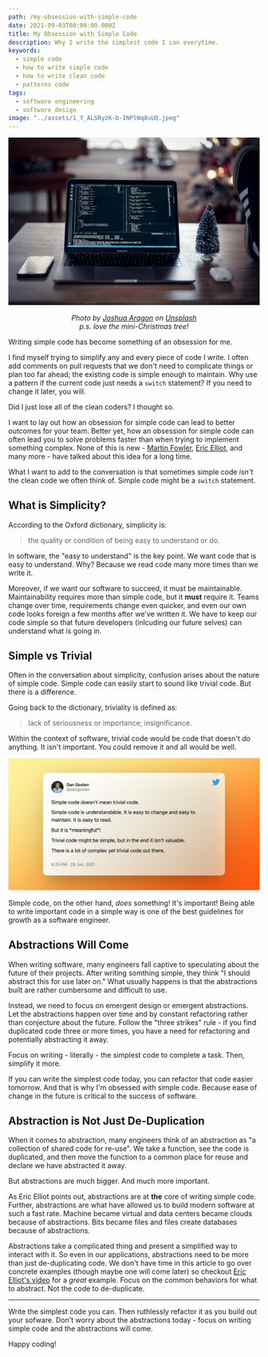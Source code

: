 ```yaml
---
path: /my-obsession-with-simple-code
date: 2021-09-03T00:00:00.000Z
title: My Obsession with Simple Code
description: Why I write the simplest code I can everytime.
keywords:
  - simple code
  - how to write simple code
  - how to write clean code
  - patterns code
tags:
  - software engineering
  - software design
image: "../assets/1_Y_ALSRyzK-b-INPlWq8uUQ.jpeg"
---
```


<center>

![](../assets/joshua-aragon-FGXqbqbGt5o-unsplash.jpg)

<i>

Photo by <a href="https://unsplash.com/@goshua13?utm_source=unsplash&utm_medium=referral&utm_content=creditCopyText">Joshua Aragon</a> on <a href="https://unsplash.com/s/photos/coding?utm_source=unsplash&utm_medium=referral&utm_content=creditCopyText">Unsplash</a>  
p.s. love the mini-Christmas tree!

</i>

</center>

Writing simple code has become something of an obsession for me. 

I find myself trying to simplify any and every piece of code I write. I often add comments on pull requests that we don't need to complicate things or plan too far ahead; the existing code is simple enough to maintain. Why use a pattern if the current code just needs a `switch` statement? If you need to change it later, you will.

Did I just lose all of the clean coders? I thought so.

I want to lay out how an obsession for simple code can lead to better outcomes for your team. Better yet, how an obsession for simple code can often lead you to solve problems faster than when trying to implement something complex. None of this is new - [Martin Fowler](https://martinfowler.com/bliki/Yagni.html), [Eric Elliot](https://medium.com/javascript-scene/the-secret-of-simple-code-a2cacd8004dd), and many more - have talked about this idea for a long time. 

What I want to add to the conversation is that sometimes simple code _isn't_ the clean code we often think of. Simple code might be a `switch` statement. 

## What is Simplicity?

According to the Oxford dictionary, simplicity is:

> the quality or condition of being easy to understand or do.

In software, the "easy to understand" is the key point. We want code that is easy to understand. Why? Because we read code many more times than we write it. 

Moreover, if we want our software to succeed, it must be maintainable. Maintainability requires more than simple code, but it **must** require it. Teams change over time, requirements change even quicker, and even our own code looks foreign a few months after we've written it. We have to keep our code simple so that future developers (inlcuding our future selves) can understand what is going in.

## Simple vs Trivial

Often in the conversation about simplicity, confusion arises about the nature of simple code. Simple code can easily start to sound like trivial code. But there is a difference.

Going back to the dictionary, triviality is defined  as:

> lack of seriousness or importance; insignificance.

Within the context of software, trivial code would be code that doesn't _do_ anything. It isn't important. You could remove it and all would be well. 

<a href="https://twitter.com/dangoslen/status/1409669248369127441">

![](../assets/dan_goslen_simple_code_tweet.png)

</a>

Simple code, on the other hand, _does_ something! It's important! Being able to write important code in a simple way is one of the best guidelines for growth as a software engineer. 

## Abstractions Will Come

When writing software, many engineers fall captive to speculating about the future of their projects. After writing somthing simple, they think "I should abstract this for use later on." What usually happens is that the abstractions built are rather cumbersome and difficult to use. 

Instead, we need to focus on emergent design or emergent abstractions. Let the abstractions happen over time and by constant refactoring rather than conjecture about the future. Follow the "three strikes" rule - if you find duplicated code three or more times, you have a need for refactoring and potentially abstracting it away.

Focus on writing - literally - the simplest code to complete a task. Then, simplify it more. 

If you can write the simplest code today, you can refactor that code easier tomorrow. And that is why I'm obsessed with simple code. Because ease of change in the future is critical to the success of software.

## Abstraction is Not Just De-Duplication

When it comes to abstraction, many engineers think of an abstraction as "a collection of shared code for re-use". We take a function, see the code is duplicated, and then move the function to a common place for reuse and declare we have abstracted it away.

But abstractions are much bigger. And much more important. 

As Eric Elliot points out, abstractions are at **the** core of writing simple code. Further, abstractions are what have allowed us to build modern software at such a fast rate. Machine became virtual and data centers became clouds because of abstractions. Bits became files and files create databases because of abstractions.

Abstractions take a complicated thing and present a simplified way to interact with it. So even in our applications, abstractions need to be more than just de-duplicating code. We don't have time in this article to go over concrete examples (though maybe one will come later) so checkout [Eric Elliot's video](https://youtu.be/F-JvvFlYcts?list=PLWOdyjG6bHl54g4o3V-5ooeGnAfqWH6ja) for a _great_ example. Focus on the common behaviors for what to abstract. Not the code to de-duplicate.

---

Write the simplest code you can. Then ruthlessly refactor it as you build out your sofware. Don't worry about the abstractions today - focus on writing simple code and the abstractions will come.

Happy coding!

